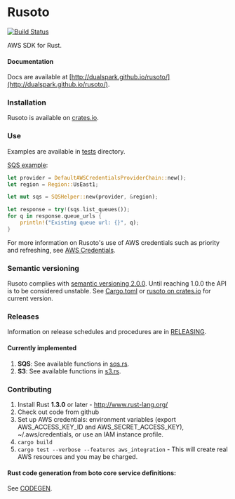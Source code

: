 # Rusoto

[![Build Status](https://travis-ci.org/DualSpark/rusoto.svg?branch=master)](https://travis-ci.org/DualSpark/rusoto)

AWS SDK for Rust.

#### Documentation

Docs are available at [http://dualspark.github.io/rusoto/](http://dualspark.github.io/rusoto/).

### Installation

Rusoto is available on [crates.io](https://crates.io/crates/rusoto).

### Use

Examples are available in [tests](tests) directory.

[SQS example](tests/sqs.rs):

```rust
let provider = DefaultAWSCredentialsProviderChain::new();
let region = Region::UsEast1;

let mut sqs = SQSHelper::new(provider, &region);

let response = try!(sqs.list_queues());
for q in response.queue_urls {
    println!("Existing queue url: {}", q);
}
```

For more information on Rusoto's use of AWS credentials such as priority and refreshing, see [AWS Credentials](AWS-CREDENTIALS.md).

### Semantic versioning

Rusoto complies with [semantic versioning 2.0.0](http://semver.org/).  Until reaching 1.0.0 the API is to be considered unstable.  See [Cargo.toml](Cargo.toml) or [rusoto on crates.io](https://crates.io/crates/rusoto) for current version.  

### Releases

Information on release schedules and procedures are in [RELEASING](RELEASING.md).

#### Currently implemented

1. **SQS**: See available functions in [sqs.rs](src/sqs.rs).
2. **S3**: See available functions in [s3.rs](src/s3.rs).

### Contributing

1. Install Rust **1.3.0** or later - http://www.rust-lang.org/
2. Check out code from github
3. Set up AWS credentials: environment variables (export AWS_ACCESS_KEY_ID and AWS_SECRET_ACCESS_KEY), ~/.aws/credentials, or use an IAM instance profile.
4. `cargo build`
5. `cargo test --verbose --features aws_integration` - This will create real AWS resources and you may be charged.

#### Rust code generation from boto core service definitions:

See [CODEGEN](codegen/CODEGEN.md).
